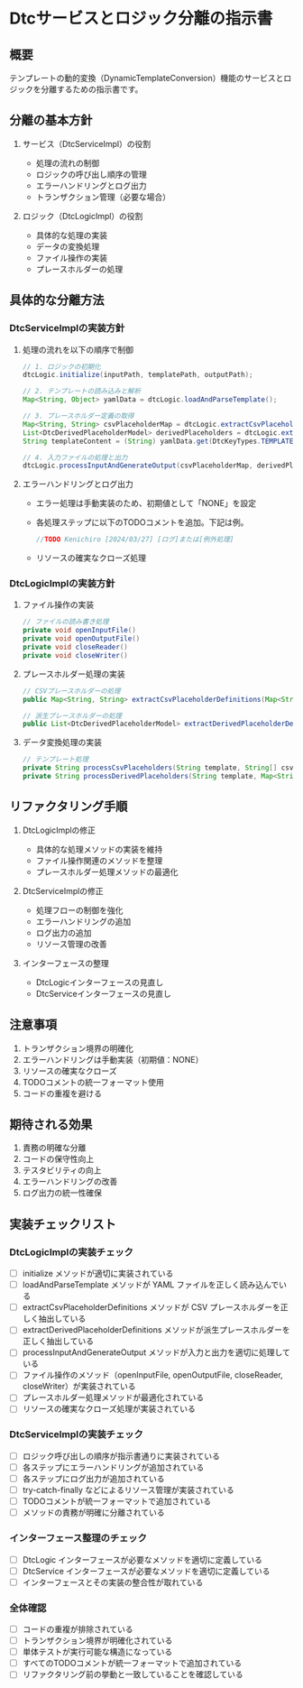 # Dtcサービスとロジック分離の指示書

## 概要

テンプレートの動的変換（DynamicTemplateConversion）機能のサービスとロジックを分離するための指示書です。

## 分離の基本方針

1. サービス（DtcServiceImpl）の役割
   - 処理の流れの制御
   - ロジックの呼び出し順序の管理
   - エラーハンドリングとログ出力
   - トランザクション管理（必要な場合）

2. ロジック（DtcLogicImpl）の役割
   - 具体的な処理の実装
   - データの変換処理
   - ファイル操作の実装
   - プレースホルダーの処理

## 具体的な分離方法

### DtcServiceImplの実装方針

1. 処理の流れを以下の順序で制御

    ```java
    // 1. ロジックの初期化
    dtcLogic.initialize(inputPath, templatePath, outputPath);

    // 2. テンプレートの読み込みと解析
    Map<String, Object> yamlData = dtcLogic.loadAndParseTemplate();

    // 3. プレースホルダー定義の取得
    Map<String, String> csvPlaceholderMap = dtcLogic.extractCsvPlaceholderDefinitions(yamlData);
    List<DtcDerivedPlaceholderModel> derivedPlaceholders = dtcLogic.extractDerivedPlaceholderDefinitions(yamlData);
    String templateContent = (String) yamlData.get(DtcKeyTypes.TEMPLATE_CONTENT.getKey());

    // 4. 入力ファイルの処理と出力
    dtcLogic.processInputAndGenerateOutput(csvPlaceholderMap, derivedPlaceholders, templateContent);
    ```

2. エラーハンドリングとログ出力

   - エラー処理は手動実装のため、初期値として「NONE」を設定
   - 各処理ステップに以下のTODOコメントを追加。下記は例。

     ```java
     //TODO Kenichiro [2024/03/27] [ログ]または[例外処理]
     ```

   - リソースの確実なクローズ処理

### DtcLogicImplの実装方針

1. ファイル操作の実装

    ```java
    // ファイルの読み書き処理
    private void openInputFile()
    private void openOutputFile()
    private void closeReader()
    private void closeWriter()
    ```

2. プレースホルダー処理の実装

    ```java
    // CSVプレースホルダーの処理
    public Map<String, String> extractCsvPlaceholderDefinitions(Map<String, Object> yamlData)

    // 派生プレースホルダーの処理
    public List<DtcDerivedPlaceholderModel> extractDerivedPlaceholderDefinitions(Map<String, Object> yamlData)
    ```

3. データ変換処理の実装

    ```java
    // テンプレート処理
    private String processCsvPlaceholders(String template, String[] csvLine, Map<String, String> csvValues)
    private String processDerivedPlaceholders(String template, Map<String, String> csvValues)
    ```

## リファクタリング手順

1. DtcLogicImplの修正
   - 具体的な処理メソッドの実装を維持
   - ファイル操作関連のメソッドを整理
   - プレースホルダー処理メソッドの最適化

2. DtcServiceImplの修正
   - 処理フローの制御を強化
   - エラーハンドリングの追加
   - ログ出力の追加
   - リソース管理の改善

3. インターフェースの整理
   - DtcLogicインターフェースの見直し
   - DtcServiceインターフェースの見直し

## 注意事項

1. トランザクション境界の明確化
2. エラーハンドリングは手動実装（初期値：NONE）
3. リソースの確実なクローズ
4. TODOコメントの統一フォーマット使用
5. コードの重複を避ける

## 期待される効果

1. 責務の明確な分離
2. コードの保守性向上
3. テスタビリティの向上
4. エラーハンドリングの改善
5. ログ出力の統一性確保

## 実装チェックリスト

### DtcLogicImplの実装チェック

- [ ] initialize メソッドが適切に実装されている
- [ ] loadAndParseTemplate メソッドが YAML ファイルを正しく読み込んでいる
- [ ] extractCsvPlaceholderDefinitions メソッドが CSV プレースホルダーを正しく抽出している
- [ ] extractDerivedPlaceholderDefinitions メソッドが派生プレースホルダーを正しく抽出している
- [ ] processInputAndGenerateOutput メソッドが入力と出力を適切に処理している
- [ ] ファイル操作のメソッド（openInputFile, openOutputFile, closeReader, closeWriter）が実装されている
- [ ] プレースホルダー処理メソッドが最適化されている
- [ ] リソースの確実なクローズ処理が実装されている

### DtcServiceImplの実装チェック

- [ ] ロジック呼び出しの順序が指示書通りに実装されている
- [ ] 各ステップにエラーハンドリングが追加されている
- [ ] 各ステップにログ出力が追加されている
- [ ] try-catch-finally などによるリソース管理が実装されている
- [ ] TODOコメントが統一フォーマットで追加されている
- [ ] メソッドの責務が明確に分離されている

### インターフェース整理のチェック

- [ ] DtcLogic インターフェースが必要なメソッドを適切に定義している
- [ ] DtcService インターフェースが必要なメソッドを適切に定義している
- [ ] インターフェースとその実装の整合性が取れている

### 全体確認

- [ ] コードの重複が排除されている
- [ ] トランザクション境界が明確化されている
- [ ] 単体テストが実行可能な構造になっている
- [ ] すべてのTODOコメントが統一フォーマットで追加されている
- [ ] リファクタリング前の挙動と一致していることを確認している
